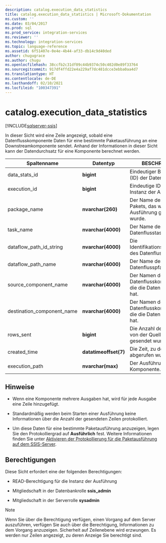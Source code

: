 ```yaml
---
description: catalog.execution_data_statistics
title: catalog.execution_data_statistics | Microsoft-Dokumentation
ms.custom: ''
ms.date: 03/04/2017
ms.prod: sql
ms.prod_service: integration-services
ms.reviewer: ''
ms.technology: integration-services
ms.topic: language-reference
ms.assetid: 6f51407e-0e4e-4b44-af33-db14c9d40ded
author: chugugrace
ms.author: chugu
ms.openlocfilehash: 38ccfb2c31df09c44b9374c50c402d0e89f33764
ms.sourcegitcommit: 917df4ffd22e4a229af7dc481dcce3ebba0aa4d7
ms.translationtype: HT
ms.contentlocale: de-DE
ms.lasthandoff: 02/10/2021
ms.locfileid: "100347391"
---
```

# <a name="catalogexecution_data_statistics"></a>catalog.execution_data_statistics 

[!INCLUDE[sqlserver-ssis](../../includes/applies-to-version/sqlserver-ssis.md)]

  In dieser Sicht wird eine Zeile angezeigt, sobald eine Datenflusskomponente Daten für eine bestimmte Paketausführung an eine Downstreamkomponente sendet. Anhand der Informationen in dieser Sicht kann der Datendurchsatz für eine Komponente berechnet werden.  
  
|Spaltenname|Datentyp|BESCHREIBUNG|  
|-----------------|---------------|-----------------|  
|data_stats_id|**bigint**|Eindeutiger Bezeichner (ID) der Daten.|  
|execution_id|**bigint**|Eindeutige ID für die Instanz der Ausführung.|  
|package_name|**nvarchar(260)**|Der Name des ersten Pakets, das während der Ausführung gestartet wurde.|  
|task_name|**nvarchar(4000)**|Der Name des Datenflusstask.|  
|dataflow_path_id_string|**nvarchar(4000)**|Die Identifikationszeichenfolge des Datenflusspfads.|  
|dataflow_path_name|**nvarchar(4000)**|Der Name des Datenflusspfads.|  
|source_component_name|**nvarchar(4000)**|Der Namen der Datenflusskomponente, die die Daten gesendet hat.|  
|destination_component_name|**nvarchar(4000)**|Der Namen der Datenflusskomponente, die die Daten empfangen hat.|  
|rows_sent|**bigint**|Die Anzahl der Zeilen, die von der Quellkomponente gesendet wurden.|  
|created_time|**datatimeoffset(7)**|Die Zeit, zu der die Werte abgerufen wurden.|  
|execution_path|**nvarchar(max)**|Der Ausführungspfad der Komponente.|  
  
## <a name="remarks"></a>Hinweise  
  
-   Wenn eine Komponente mehrere Ausgaben hat, wird für jede Ausgabe eine Zeile hinzugefügt.  
  
-   Standardmäßig werden beim Starten einer Ausführung keine Informationen über die Anzahl der gesendeten Zeilen protokolliert.  
  
-   Um diese Daten für eine bestimmte Paketausführung anzuzeigen, legen Sie den Protokolliergrad auf **Ausführlich** fest. Weitere Informationen finden Sie unter [Aktivieren der Protokollierung für die Paketausführung auf dem SSIS-Server](../../integration-services/performance/integration-services-ssis-logging.md#server_logging).  
  
## <a name="permissions"></a>Berechtigungen  
 Diese Sicht erfordert eine der folgenden Berechtigungen:  
  
-   READ-Berechtigung für die Instanz der Ausführung  
  
-   Mitgliedschaft in der Datenbankrolle **ssis_admin**  
  
-   Mitgliedschaft in der Serverrolle **sysadmin**  
  
> [!NOTE]  
>  Wenn Sie über die Berechtigung verfügen, einen Vorgang auf dem Server auszuführen, verfügen Sie auch über die Berechtigung, Informationen zu dem Vorgang anzuzeigen. Sicherheit auf Zeilenebene wird erzwungen. Es werden nur Zeilen angezeigt, zu deren Anzeige Sie berechtigt sind.  
  
  
